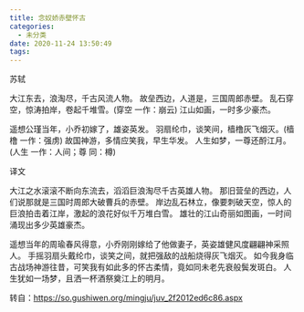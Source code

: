 ```yaml
---
title: 念奴娇赤壁怀古
categories:
  - 未分类
date: 2020-11-24 13:50:49
tags:
---
```

苏轼

大江东去，浪淘尽，千古风流人物。
故垒西边，人道是，三国周郎赤壁。
乱石穿空，惊涛拍岸，卷起千堆雪。(穿空 一作：崩云)
江山如画，一时多少豪杰。

遥想公瑾当年，小乔初嫁了，雄姿英发。
羽扇纶巾，谈笑间，樯橹灰飞烟灭。(樯橹 一作：强虏)
故国神游，多情应笑我，早生华发。
人生如梦，一尊还酹江月。(人生 一作：人间；尊 同：樽)

译文

大江之水滚滚不断向东流去，滔滔巨浪淘尽千古英雄人物。
那旧营垒的西边，人们说那就是三国时周郎大破曹兵的赤壁。
岸边乱石林立，像要刺破天空，惊人的巨浪拍击着江岸，激起的浪花好似千万堆白雪。
雄壮的江山奇丽如图画，一时间涌现出多少英雄豪杰。

遥想当年的周瑜春风得意，小乔刚刚嫁给了他做妻子，英姿雄健风度翩翩神采照人。
手摇羽扇头戴纶巾，谈笑之间，就把强敌的战船烧得灰飞烟灭。
如今我身临古战场神游往昔，可笑我有如此多的怀古柔情，竟如同未老先衰般鬓发斑白。
人生犹如一场梦，且洒一杯酒祭奠江上的明月。

转自：https://so.gushiwen.org/mingju/juv_2f2012ed6c86.aspx